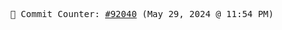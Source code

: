 <p align="center">
    <samp>
        📮 Commit Counter: <a href="https://github.com/Javascript-void0/Javascript-void0/commits/main">#92040</a> (May 29, 2024 @ 11:54 PM)
    </samp>
</p>